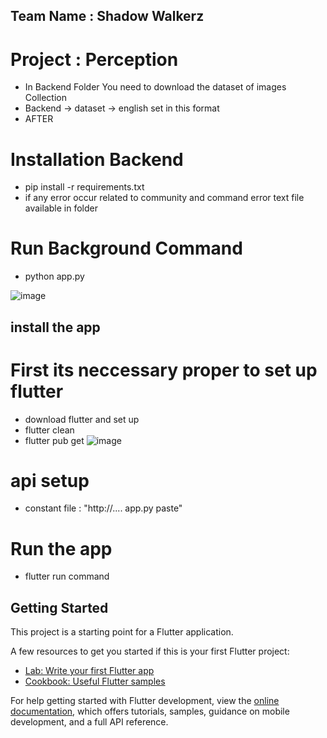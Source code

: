 ## Team Name : Shadow Walkerz
# Project : Perception

- In Backend Folder You need to download the dataset of images Collection
- Backend -> dataset -> english set in this format
- AFTER

# Installation Backend
- pip install -r requirements.txt
- if any error occur related to community and command error text file available in folder

# Run Background Command
- python app.py

![image](https://github.com/user-attachments/assets/16668054-41e1-4200-9cc5-b5e324a56642)


## install the app 
# First its neccessary proper to set up flutter
- download flutter and set up
- flutter clean
- flutter pub get
  ![image](https://github.com/user-attachments/assets/e6285ad0-ddeb-46c4-858b-1545fa859678)

# api setup 
- constant file : "http://.... app.py paste"

# Run the app 
- flutter run command

## Getting Started

This project is a starting point for a Flutter application.

A few resources to get you started if this is your first Flutter project:

- [Lab: Write your first Flutter app](https://docs.flutter.dev/get-started/codelab)
- [Cookbook: Useful Flutter samples](https://docs.flutter.dev/cookbook)

For help getting started with Flutter development, view the
[online documentation](https://docs.flutter.dev/), which offers tutorials,
samples, guidance on mobile development, and a full API reference.
